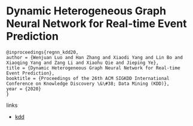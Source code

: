 # Dynamic Heterogeneous Graph Neural Network for Real-time Event Prediction

```
@inproceedings{regnn_kdd20,
author = {Wenjuan Luo and Han Zhang and Xiaodi Yang and Lin Bo and Xiaoqing Yang and Zang Li and Xiaohu Qie and Jieping Ye},
title = {Dynamic Heterogeneous Graph Neural Network for Real-time Event Prediction},
booktitle = {Proceedings of the 26th ACM SIGKDD International Conference on Knowledge Discovery \&\#38; Data Mining (KDD)},
year = {2020}
}
```

links
- [kdd](https://www.kdd.org/kdd2020/accepted-papers/view/dynamic-heterogeneous-graph-neural-network-for-real-time-event-prediction)

